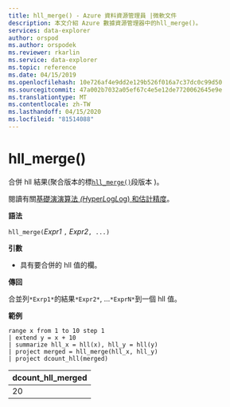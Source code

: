 ```yaml
---
title: hll_merge() - Azure 資料資源管理員 |微軟文件
description: 本文介紹 Azure 數據資源管理器中的hll_merge()。
services: data-explorer
author: orspod
ms.author: orspodek
ms.reviewer: rkarlin
ms.service: data-explorer
ms.topic: reference
ms.date: 04/15/2019
ms.openlocfilehash: 10e726af4e9dd2e129b526f016a7c37dc0c99d50
ms.sourcegitcommit: 47a002b7032a05ef67c4e5e12de7720062645e9e
ms.translationtype: MT
ms.contentlocale: zh-TW
ms.lasthandoff: 04/15/2020
ms.locfileid: "81514088"
---
```

# <a name="hll_merge"></a>hll_merge()

合併 hll 結果(聚合版本的標[`hll_merge()`](hll-merge-aggfunction.md)段版本 )。

閱讀有關[基礎演演算法 *(H*yper*L*og*L*og) 和估計精度](dcount-aggfunction.md#estimation-accuracy)。

**語法**

`hll_merge(`*Expr1* `,` *Expr2*`, ...)`

**引數**

* 具有要合併的 hll 值的欄。

**傳回**

合並列`*Exrp1*`的結果`*Expr2*`, ...`*ExprN*`到一個 hll 值。

**範例**

```kusto
range x from 1 to 10 step 1 
| extend y = x + 10
| summarize hll_x = hll(x), hll_y = hll(y)
| project merged = hll_merge(hll_x, hll_y)
| project dcount_hll(merged)
```

|dcount_hll_merged|
|---|
|20|